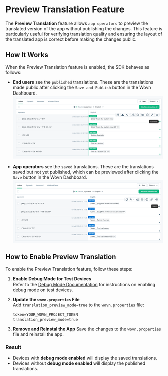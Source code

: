 # Preview Translation Feature

The **Preview Translation** feature allows `app operators` to preview the translated version of the app without publishing the changes. This feature is particularly useful for verifying translation quality and ensuring the layout of the translated app is correct before making the changes public.

## How It Works

When the Preview Translation feature is enabled, the SDK behaves as follows:

- **End users** see the `published` translations. These are the translations made public after clicking the `Save and Publish` button in the Wovn Dashboard.  
  ![End users see the published translations](./assets/preview_translation_public_data.png)

- **App operators** see the `saved` translations. These are the translations saved but not yet published, which can be previewed after clicking the `Save` button in the Wovn Dashboard.  
  ![App operators see the saved translations](./assets/preview_translation_saved_data.png)

## How to Enable Preview Translation

To enable the Preview Translation feature, follow these steps:

1. **Enable Debug Mode for Test Devices**  
   Refer to the [Debug Mode Documentation](./debug_mode.md) for instructions on enabling debug mode on test devices.

2. **Update the `wovn.properties` File**  
   Add `translation_preview_mode=true` to the `wovn.properties` file:

   ```properties
   token=YOUR_WOVN_PROJECT_TOKEN
   translation_preview_mode=true
   ```

3. **Remove and Reinstal the App**
   Save the changes to the `wovn.properties` file and reinstall the app.

### Result

- Devices with **debug mode enabled** will display the saved translations.
- Devices without **debug mode enabled** will display the published translations.
